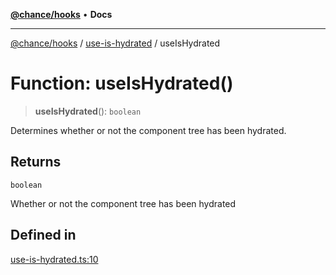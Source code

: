 [**@chance/hooks**](../../README.md) • **Docs**

***

[@chance/hooks](../../modules.md) / [use-is-hydrated](../README.md) / useIsHydrated

# Function: useIsHydrated()

> **useIsHydrated**(): `boolean`

Determines whether or not the component tree has been hydrated.

## Returns

`boolean`

Whether or not the component tree has been hydrated

## Defined in

[use-is-hydrated.ts:10](https://github.com/chaance/hooks/blob/3a106812f998ae2dc116bc6963936377cd0af671/src/use-is-hydrated.ts#L10)
